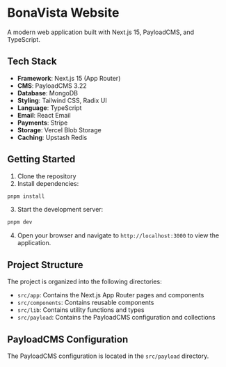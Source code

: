 # BonaVista Website

A modern web application built with Next.js 15, PayloadCMS, and TypeScript.

## Tech Stack

- **Framework**: Next.js 15 (App Router)
- **CMS**: PayloadCMS 3.22
- **Database**: MongoDB
- **Styling**: Tailwind CSS, Radix UI
- **Language**: TypeScript
- **Email**: React Email
- **Payments**: Stripe
- **Storage**: Vercel Blob Storage
- **Caching**: Upstash Redis

## Getting Started

1. Clone the repository
2. Install dependencies:

```bash
pnpm install
```

3. Start the development server:

```bash
pnpm dev
```

4. Open your browser and navigate to `http://localhost:3000` to view the application.

## Project Structure

The project is organized into the following directories:

- `src/app`: Contains the Next.js App Router pages and components
- `src/components`: Contains reusable components
- `src/lib`: Contains utility functions and types
- `src/payload`: Contains the PayloadCMS configuration and collections

## PayloadCMS Configuration

The PayloadCMS configuration is located in the `src/payload` directory.
